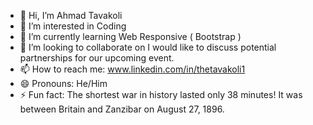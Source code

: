 - 👋 Hi, I’m Ahmad Tavakoli
- 👀 I’m interested in Coding
- 🌱 I’m currently learning Web Responsive ( Bootstrap )
- 💞️ I’m looking to collaborate on I would like to discuss potential partnerships for our upcoming event.
- 📫 How to reach me: www.linkedin.com/in/thetavakoli1
- 😄 Pronouns: He/Him
- ⚡ Fun fact: The shortest war in history lasted only 38 minutes! It was between Britain and Zanzibar on August 27, 1896.

<!---
TheTavakoli1/TheTavakoli1 is a ✨ special ✨ repository because its `README.md` (this file) appears on your GitHub profile.
You can click the Preview link to take a look at your changes.
--->
